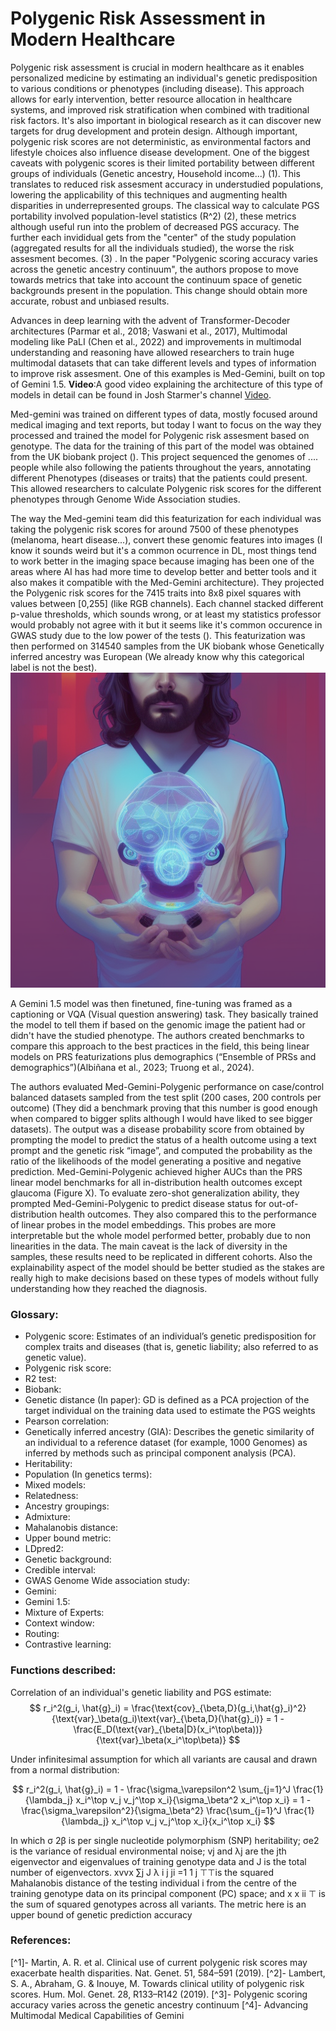 # Polygenic Risk Assessment in Modern Healthcare

Polygenic risk assessment is crucial in modern healthcare as it enables personalized medicine by estimating an individual's genetic predisposition to various conditions or phenotypes (including disease). This approach allows for early intervention, better resource allocation in healthcare systems, and improved risk stratification when combined with traditional risk factors. It's also important in biological research as it can discover new targets for drug development and protein design. Although important, polygenic risk scores are not deterministic, as environmental factors and lifestyle choices also influence disease development. One of the biggest caveats with polygenic scores is their limited portability between different groups of individuals (Genetic ancestry, Household income...) (1). This translates to reduced risk assesment accuracy in understudied populations, lowering the applicability of this techniques and augmenting health disparities in underrepresented groups. 
The classical way to calculate PGS portability involved population-level statistics (R^2) (2), these metrics although useful run into the problem of decreased PGS accuracy. The further each invididual gets from the "center" of the study population (aggregated results for all the individuals studied), the worse the risk assesment becomes. (3) . In the paper "Polygenic scoring accuracy varies across the genetic ancestry continuum", the authors propose to move towards metrics that take into account the continuum space of genetic backgrounds present in the population. This change should obtain more accurate, robust and unbiased results.

Advances in deep learning with the advent of Transformer-Decoder architectures (Parmar et al., 2018; Vaswani et al., 2017), Multimodal modeling  like PaLI (Chen et al., 2022) and improvements in multimodal understanding and reasoning have allowed researchers to train huge multimodal datasets that can take different levels and types of information to improve risk assesment. One of this examples is Med-Gemini, built on top of Gemini 1.5. 
**Video**:A good video explaining the architecture of this type of models in detail can be found in Josh Starmer's channel [Video](https://www.youtube.com/watch?v=bQ5BoolX9Ag).

Med-gemini was trained on different types of data, mostly focused around medical imaging and text reports, but today I want to focus on the way they processed and trained the model for Polygenic risk assesment based on genotype. The data for the training of this part of the model was obtained from the UK biobank project (). This project sequenced the genomes of .... people while also following the patients throughout the years, annotating different Phenotypes (diseases or traits) that the patients could present. This allowed researchers to calculate Polygenic risk scores for the different phenotypes through Genome Wide Association studies. 

The way the Med-gemini team did this featurization for each individual was taking the polygenic risk scores for around 7500 of these phenotypes (melanoma, heart disease...), convert these genomic features into images (I know it sounds weird but it's a common ocurrence in DL, most things tend to work better in the imaging space because imaging has been one of the areas where AI has had more time to develop better and better tools and it also makes it compatible with the Med-Gemini architecture). They projected the Polygenic risk scores for the 7415 traits into 8x8 pixel squares with values between [0,255] (like RGB channels). Each channel stacked different p-value thresholds, which sounds wrong, or at least my statistics professor would probably not agree with it but it seems like it's common occurence in GWAS study due to the low power of the tests (). This featurization was then performed on 314540 samples from the UK biobank whose Genetically inferred ancestry was European (We already know why this categorical label is not the best). ![Genome featurization](css/images/mechanicalbrain.png)


A Gemini 1.5 model was then finetuned, fine-tuning was framed as a captioning or VQA (Visual question answering) task. They basically trained the model to tell them if based on the genomic image the patient had or didn't have the studied phenotype. The authors created benchmarks to compare this approach to the best practices in the field, this being linear models on PRS featurizations plus demographics (“Ensemble of PRSs and demographics”)(Albiñana et al., 2023; Truong et al., 2024). 

The authors evaluated Med-Gemini-Polygenic performance on case/control balanced datasets sampled from the test split (200 cases, 200 controls per outcome) (They did a benchmark proving that this number is good enough when compared to bigger splits although I would have liked to see bigger datasets). The output was a disease probability score from obtained by prompting the model to predict the status of a health outcome using a text prompt and the genetic risk “image”, and computed the probability as the ratio of the likelihoods of the model generating a positive and negative prediction. Med-Gemini-Polygenic achieved higher AUCs than the PRS linear model benchmarks for all in-distribution health outcomes except glaucoma (Figure X). To evaluate zero-shot generalization ability, they prompted Med-Gemini-Polygenic to predict disease status for out-of-distribution health outcomes. They also compared this to the performance of linear probes in the model embeddings. This probes are more interpretable but the whole model performed better, probably due to non linearities in the data.
The main caveat is the lack of diversity in the samples, these results need to be replicated in different cohorts. Also the explainability aspect of the model should be better studied as the stakes are really high to make decisions based on these types of models without fully understanding how they reached the diagnosis.


### Glossary:

- Polygenic score: Estimates of an individual’s genetic predisposition for complex traits and diseases (that is, genetic liability; also referred to as genetic value).
- Polygenic risk score:
- R2 test:
- Biobank:
- Genetic distance (In paper): GD is defined as a PCA projection of the target individual on the training data used to estimate the PGS weights
- Pearson correlation:
- Genetically inferred ancestry (GIA): Describes the genetic similarity of an individual to a reference dataset (for example, 1000 Genomes) as inferred by methods such as principal component analysis (PCA).
- Heritability:
- Population (In genetics terms):
- Mixed models: 
- Relatedness:
- Ancestry groupings: 
- Admixture: 
- Mahalanobis distance: 
- Upper bound metric: 
- LDpred2: 
- Genetic background:
- Credible interval:
- GWAS Genome Wide association study: 
- Gemini: 
- Gemini 1.5:
- Mixture of Experts: 
- Context window: 
- Routing:
- Contrastive learning:


### Functions described: 

Correlation of an individual's genetic liability and PGS estimate:
$$
r_i^2(g_i, \hat{g}_i) = \frac{\text{cov}_{\beta,D}(g_i,\hat{g}_i)^2}{\text{var}_\beta(g_i)\text{var}_{\beta,D}(\hat{g}_i)} = 1 - \frac{E_D(\text{var}_{\beta|D}(x_i^\top\beta))}{\text{var}_\beta(x_i^\top\beta)}
$$

Under infinitesimal assumption for which all variants are causal and drawn from a normal distribution:

$$
r_i^2(g_i, \hat{g}_i) = 1 - \frac{\sigma_\varepsilon^2 \sum_{j=1}^J \frac{1}{\lambda_j} x_i^\top v_j v_j^\top x_i}{\sigma_\beta^2 x_i^\top x_i} = 1 - \frac{\sigma_\varepsilon^2}{\sigma_\beta^2} \frac{\sum_{j=1}^J \frac{1}{\lambda_j} x_i^\top v_j v_j^\top x_i}{x_i^\top x_i}
$$

In which σ 2β is per single nucleotide polymorphism (SNP) heritability; σe2 is the variance of residual environmental noise; vj and λj are the jth eigenvector and eigenvalues of training genotype data and J is the total number of eigenvectors. xvvx ∑j J λ i j ji =1 1 j ⊤⊤is the squared Mahalanobis distance of the testing individual i from the centre of the training genotype data on its principal component (PC) space; and x x ii ⊤ is the sum of squared genotypes across all variants. The metric here is an upper bound of genetic prediction accuracy

### References:
[^1]- Martin, A. R. et al. Clinical use of current polygenic risk scores may exacerbate health disparities. Nat. Genet. 51, 584–591 (2019).
[^2]- Lambert, S. A., Abraham, G. & Inouye, M. Towards clinical utility of polygenic risk scores. Hum. Mol. Genet. 28, R133–R142 (2019).
[^3]- Polygenic scoring accuracy varies across the genetic ancestry continuum
[^4]- Advancing Multimodal Medical Capabilities of Gemini
